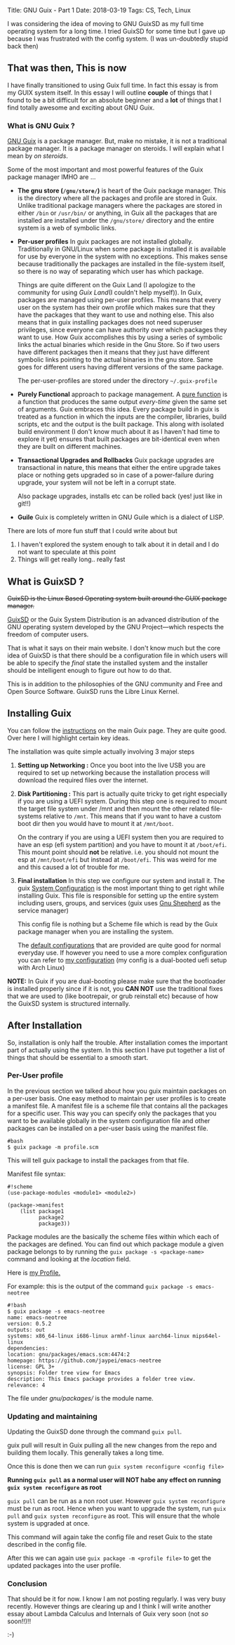 Title: GNU Guix - Part 1
Date: 2018-03-19
Tags: CS, Tech, Linux


I was considering the idea of moving to GNU GuixSD as my full time operating system for a long time. I tried GuixSD for some time but I gave up because I was frustrated with the config system. (I was un-doubtedly stupid back then)

## That was then, This is now

I have finally transitioned to using Guix full time. In fact this essay is from my GUIX system itself. In this essay I will outline **couple** of things that I found to be a bit difficult for an absolute beginner and a **lot** of things that I find totally awesome and exciting about GNU Guix. 

### What is GNU Guix ?

[GNU Guix](https://www.gnu.org/software/guix/) is a package manager. But, make no mistake, it is not a traditional package manager. It is a package manager on steroids. I will explain what I mean by *on steroids*. 


Some of the most important and most powerful features of the Guix package manager IMHO are ...

- **The gnu store (`/gnu/store/`)** is heart of the Guix package manager. This is the directory where all the packages and profile are stored in Guix. Unlike traditional package managers where the packages are stored in either `/bin` or `/usr/bin/` or anything, in Guix all the packages that are installed are installed under the `/gnu/store/` directory and the entire system is a web of symbolic links.

- **Per-user profiles** In guix packages are not installed globally. Traditionally in GNU/Linux when some package is installed it is available for use by everyone in the system with no exceptions. This makes sense because traditionally the packages are installed in the file-system itself, so there is no way of separating which user has which package. 

	Things are quite different on the Guix Land (I apologize to the community for using *Guix Land*(I couldn't help myself)). In Guix, packages are managed using per-user profiles. This means that every user on the system has their own profile which makes sure that they have the packages that they want to use and nothing else. This also means that in guix installing packages does not need superuser privileges, since everyone can have authority over which packages they want to use. How Guix accomplishes this by using a series of symbolic links the actual binaries which reside in the Gnu Store. So if two users have different packages then it means that they just have different symbolic links pointing to the actual binaries in the gnu store. Same goes for different users having different versions of the same package.

	The per-user-profiles are stored under the directory `~/.guix-profile` 

- **Purely Functional** approach to package management. A [pure function](https://en.wikipedia.org/wiki/Pure_function) is a function that produces the same output *every-time* given the same set of arguments. Guix embraces this idea. Every package build in guix is treated as a function in which the inputs are the compiler, libraries, build scripts, etc and the output is the built package. This along with isolated build environment (I don't know much about it as I haven't had time to explore it yet) ensures that built packages are bit-identical even when they are built on different machines.

- **Transactional Upgrades and Rollbacks** Guix package upgrades are transactional in nature, this means that either the entire upgrade takes place or nothing gets upgraded so in case of a power-failure during upgrade, your system will not be left in a corrupt state. 

	Also package upgrades, installs etc can be rolled back (yes! just like in git!!)

- **Guile** Guix is completely written in GNU Guile which is a dialect of LISP. 

There are lots of more fun stuff that I could write about but 

1. I haven't explored the system enough to talk about it in detail and I do not want to speculate at this point
2. Things will get really long.. really fast


## What is GuixSD ?

<s>GuixSD is the Linux Based Operating system built around the GUIX package manager.</s>

[GuixSD](https://www.gnu.org/software/guix/) or the Guix System Distribution is an advanced distribution of the GNU operating system developed by the GNU Project—which respects the freedom of computer users. 

That is what it says on their main website. I don't know much but the core idea of GuixSD is that there should be a configuration file in which users will be able to specify the *final* state the installed system and the installer should be intelligent enough to figure out how to do that. 

This is in addition to the philosophies of the GNU community and Free and Open Source Software. GuixSD runs the Libre Linux Kernel.


## Installing Guix
You can follow
the
[instructions](https://www.gnu.org/software/guix/manual/html_node/System-Installation.html#System-Installation) on
the main Guix page. They are quite good. Over here I will highlight
certain key ideas.

The installation was quite simple actually involving 3 major steps

1. **Setting up Networking :** Once you boot into the live USB you are required to set up networking because the installation process will download the required files over the internet.

2. **Disk Partitioning :** This part is actually quite tricky to get right especially if you are using a UEFI system. 
    During this step one is required to mount the target file system under /mnt and then mount the other related file-systems relative to `/mnt`. This means that if you want to have a custom boot dir then you would have to mount it at `/mnt/boot`.
	
	On the contrary if you are using a UEFI system then you are required to have an esp (efi system partition) and you have to mount it at `/boot/efi`. This mount point should **not** be relative. i.e. you should not mount the esp at `/mnt/boot/efi` but instead at `/boot/efi`. This was weird for me and this caused a lot of trouble for me.

3. **Final installation** In this step we configure our system and install it.
	The guix [System Configuration](https://www.gnu.org/software/guix/manual/html_node/Using-the-Configuration-System.html#Using-the-Configuration-System) is the most important thing to get right while installing Guix. This file is responsible for setting up the entire system including users, groups, and services (guix uses [Gnu Shepherd](https://www.gnu.org/software/shepherd/) as the service manager)

	This config file is nothing but a Scheme file which is read by the Guix package manager when you are installing the system. 

	The
[default configurations](https://www.gnu.org/software/guix/manual/html_node/Using-the-Configuration-System.html#Using-the-Configuration-System) that
are provided are quite good for normal everyday use. If however you
need to use a more complex configuration you can refer
to
[my configuration](https://gitlab.com/83bytes/guix/blob/master/myConfig.scm) (my
config is a dual-booted uefi setup with Arch Linux)

**NOTE:** In Guix if you are dual-booting please make sure that the bootloader is installed properly since if it is not, you **CAN NOT** use the traditional fixes that we are used to (like bootrepair, or grub reinstall etc) because of how the GuixSD system is structured internally.


## After Installation ##

So, installation is only half the trouble. After installation comes the important part of actually using the system. 
In this section I have put together a list of things that should be essential to a smooth start.


### Per-User profile ###

In the previous section we talked about how you guix maintain packages on a per-user basis. One easy method to maintain per user profiles is to create a manifest file. A manifest file is a scheme file that contains all the packages for a specific user. This way you can specify only the packages that you want to be available globally in the system configuration file and other packages can be installed on a per-user basis using the manifest file.

	#bash
	$ guix package -m profile.scm
	
This will tell guix package to install the packages from that file. 

Manifest file syntax:

	#!scheme
	(use-package-modules <module1> <module2>)
	
	(package->manifest
		(list package1
			  package2
			  package3))
			  
			  
Package modules are the basically the scheme files within which each of the packages are defined. 
You can find out which package module a given package belongs to by running the `guix package -s <package-name>` command and looking at the *location* field.

Here is [my Profile.](https://gitlab.com/83bytes/guix/blob/master/myConfig.scm)

For example: this is the output of the command `guix package -s emacs-neotree`

	#!bash
	$ guix package -s emacs-neotree
	name: emacs-neotree
	version: 0.5.2
	outputs: out
	systems: x86_64-linux i686-linux armhf-linux aarch64-linux mips64el-linux
	dependencies: 
	location: gnu/packages/emacs.scm:4474:2
	homepage: https://github.com/jaypei/emacs-neotree
	license: GPL 3+
	synopsis: Folder tree view for Emacs  
	description: This Emacs package provides a folder tree view.
	relevance: 4

The file under *gnu/packages/* is the module name.


### Updating and maintaining ###

Updating the GuixSD done through the command `guix pull`.

guix pull will result in Guix pulling all the new changes from the repo and building them locally. This generally takes a long time. 

Once this is done then we can run `guix system reconfigure <config file>`

**Running `guix pull` as a normal user will NOT habe any effect on running `guix system reconfigure` as root**

`guix pull` can be run as a non root user. However `guix system reconfigure` must be run as root. Hence when you want to upgrade the system, run `guix pull` and `guix system reconfigure` as root. This will ensure that the whole system is upgraded at once.


This command will again take the config file and reset Guix to the state described in the config file. 

After this we can again use `guix package -m <profile file>` to get the updated packages into the user profile.

### Conclusion ###

That should be it for now. I know I am not posting regularly. I was very busy recently. However things are clearing up and I think I will write another essay about Lambda Calculus and Internals of Guix very soon (not *so* soon!!)!! 

:-)
